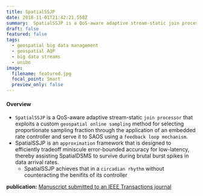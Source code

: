 ```yaml
---
title: SpatialSSJP
date: 2018-11-01T21:42:21.558Z
summary:  SpatialSSJP is a QoS-aware adaptive stream-static join processor for fast arriving geospatial big data streams
draft: false
featured: false
tags:
  - geospatial big data management
  - geospatial AQP
  - big data streams
  - unibo
image:
  filename: featured.jpg
  focal_point: Smart
  preview_only: false
---
```

#### Overview

- `SpatialSSJP` is a QoS-aware adaptive stream-static `join processor` that exploits a custom `geospatial online sampling` method for selecting proportionate sampling fraction through the application of an embedded rate controller and serve it to SAOS using a `feedback loop mechanism`. 
- SpatialSSJP is an `approximation` framework that is designed to efficiently tradeoff miniscule error-bounded accuracy for low-latency, thereby assisting SpatialDSMS to survive during brutal burst spikes in data arrival rates.
  - SpatialSSJP achieves that in a `circadian rhythm` without counteracting the benifits of its controller

**publication:** [Manuscript submitted to an IEEE Transactions journal]()
